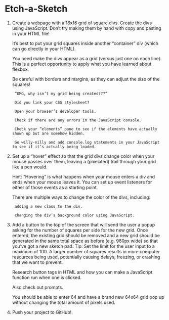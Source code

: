 # Etch-a-Sketch
1. Create a webpage with a 16x16 grid of square divs.
    Create the divs using JavaScript. Don’t try making them by hand with copy and pasting in your HTML file!
    
    It’s best to put your grid squares inside another “container” div (which can go directly in your HTML).
    
    You need make the divs appear as a grid (versus just one on each line). This is a perfect opportunity to apply what you have learned about flexbox.
    
    Be careful with borders and margins, as they can adjust the size of the squares!
    
        “OMG, why isn’t my grid being created???”
    
        Did you link your CSS stylesheet?
    
        Open your browser’s developer tools.
    
        Check if there are any errors in the JavaScript console.
    
        Check your “elements” pane to see if the elements have actually shown up but are somehow hidden.

        Go willy-nilly and add console.log statements in your JavaScript to see if it’s actually being loaded.

2. Set up a “hover” effect so that the grid divs change color when your mouse passes over them, leaving a (pixelated) trail through your grid like a pen would.
    
    Hint: “Hovering” is what happens when your mouse enters a div and ends when your mouse leaves it. You can set up event listeners for either of those events as a starting point.
    
    There are multiple ways to change the color of the divs, including:
        
        adding a new class to the div.
        
        changing the div’s background color using JavaScript.

3. Add a button to the top of the screen that will send the user a popup asking for the number of squares per side for the new grid. Once entered, the existing grid should be removed and a new grid should be generated in the same total space as before (e.g. 960px wide) so that you’ve got a new sketch pad. Tip: Set the limit for the user input to a maximum of 100. A larger number of squares results in more computer resources being used, potentially causing delays, freezing, or crashing that we want to prevent.
    
    Research button tags in HTML and how you can make a JavaScript function run when one is clicked.
    
    Also check out prompts.
    
    You should be able to enter 64 and have a brand new 64x64 grid pop up without changing the total amount of pixels used.

4. Push your project to GitHub!
